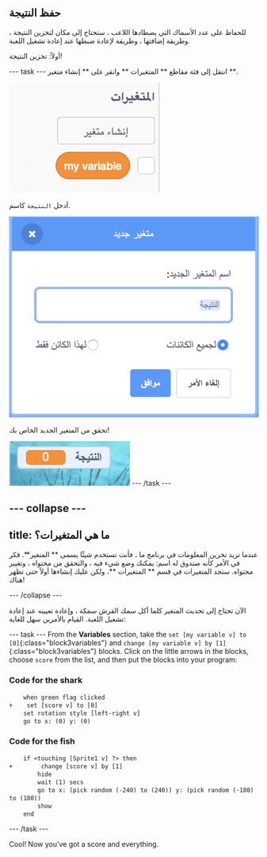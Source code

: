 ## حفظ النتيجة

للحفاظ على عدد الأسماك التي يصطادها اللاعب ، ستحتاج إلى مكان لتخزين النتيجة ، وطريقة إضافتها ، وطريقة لإعادة ضبطها عند إعادة تشغيل اللعبة.

أولاً: تخزين النتيجة!

\--- task \--- انتقل إلى فئة مقاطع ** المتغيرات ** وانقر على ** إنشاء متغير **.

![](images/catch5.png)

أدخل ` النتيجة ` كاسم.

![](images/catch6.png)

تحقق من المتغير الجديد الخاص بك!

![The Score variable is displayed on the stage](images/scoreVariableStage.png) \--- /task \---

## \--- collapse \---

## title: ما هي المتغيرات؟

عندما تريد تخزين المعلومات في برنامج ما ، فأنت تستخدم شيئًا يسمى ** المتغير**. فكر في الأمر كأنه صندوق له اسم: يمكنك وضع شيء فيه ، والتحقق من محتواه ، وتغيير محتواه. ستجد المتغيرات في قسم ** المتغيرات **، ولكن عليك إنشاءها أولاً حتى تظهر هناك!

\--- /collapse \---

الآن تحتاج إلى تحديث المتغير كلما أكل سمك القرش سمكة ، وإعادة تعيينه عند إعادة تشغيل اللعبة. القيام بالأمرين سهل للغاية:

\--- task \--- From the **Variables** section, take the `set [my variable v] to [0]`{:class="block3variables"} and `change [my variable v] by [1]`{:class="block3variables"} blocks. Click on the little arrows in the blocks, choose `score` from the list, and then put the blocks into your program:

### Code for the shark

```blocks3
    when green flag clicked
+    set [score v] to [0]
    set rotation style [left-right v]
    go to x: (0) y: (0)
```

### Code for the fish

```blocks3
    if <touching [Sprite1 v] ?> then
+        change [score v] by [1]
        hide
        wait (1) secs
        go to x: (pick random (-240) to (240)) y: (pick random (-180) to (180))
        show
    end
```

\--- /task \---

Cool! Now you’ve got a score and everything.